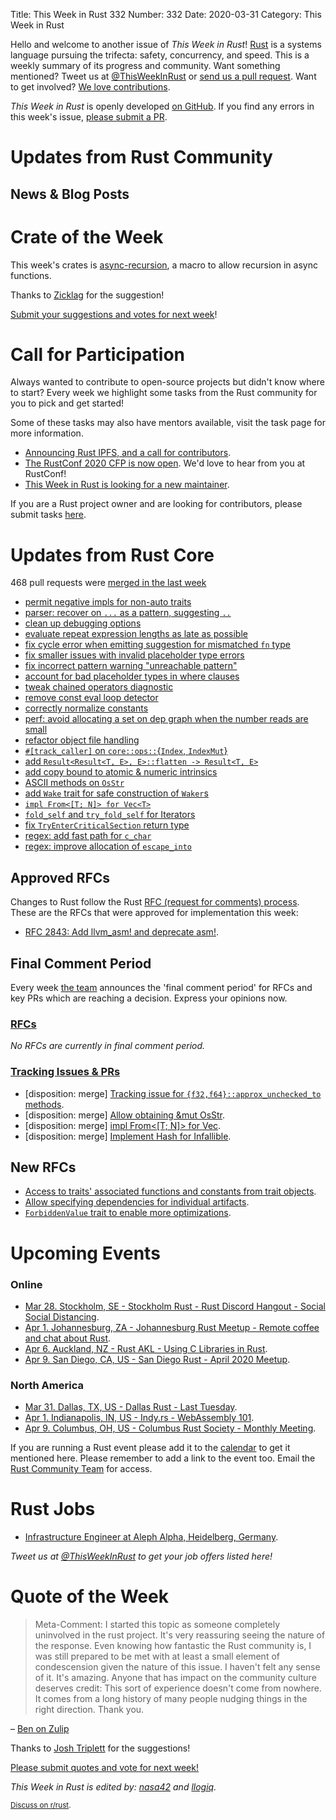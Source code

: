 Title: This Week in Rust 332
Number: 332
Date: 2020-03-31
Category: This Week in Rust

Hello and welcome to another issue of *This Week in Rust*!
[Rust](http://rust-lang.org) is a systems language pursuing the trifecta: safety, concurrency, and speed.
This is a weekly summary of its progress and community.
Want something mentioned? Tweet us at [@ThisWeekInRust](https://twitter.com/ThisWeekInRust) or [send us a pull request](https://github.com/cmr/this-week-in-rust).
Want to get involved? [We love contributions](https://github.com/rust-lang/rust/blob/master/CONTRIBUTING.md).

*This Week in Rust* is openly developed [on GitHub](https://github.com/cmr/this-week-in-rust).
If you find any errors in this week's issue, [please submit a PR](https://github.com/cmr/this-week-in-rust/pulls).

# Updates from Rust Community

## News & Blog Posts

# Crate of the Week

This week's crates is [async-recursion](https://github.com/dcchut/async-recursion), a macro to allow recursion in async functions.

Thanks to [Zicklag](https://users.rust-lang.org/t/crate-of-the-week/2704/744) for the suggestion!

[Submit your suggestions and votes for next week][submit_crate]!

[submit_crate]: https://users.rust-lang.org/t/crate-of-the-week/2704

# Call for Participation

Always wanted to contribute to open-source projects but didn't know where to start?
Every week we highlight some tasks from the Rust community for you to pick and get started!

Some of these tasks may also have mentors available, visit the task page for more information.

* [Announcing Rust IPFS, and a call for contributors](https://blog.ipfs.io/2020-03-18-announcing-rust-ipfs/).
* [The RustConf 2020 CFP is now open](https://cfp.rustconf.com/events/rustconf-2020). We'd love to hear from you at RustConf!
* [This Week in Rust is looking for a new maintainer](https://blog.rust-lang.org/inside-rust/2020/03/13/twir-new-lead.html).

If you are a Rust project owner and are looking for contributors, please submit tasks [here][guidelines].

[guidelines]: https://users.rust-lang.org/t/twir-call-for-participation/4821

# Updates from Rust Core

468 pull requests were [merged in the last week][merged]

[merged]: https://github.com/search?q=is%3Apr+org%3Arust-lang+is%3Amerged+merged%3A2020-03-23..2020-03-30

* [permit negative impls for non-auto traits](https://github.com/rust-lang/rust/pull/68004)
* [parser: recover on `...` as a pattern, suggesting `..`](https://github.com/rust-lang/rust/pull/70417)
* [clean up debugging options](https://github.com/rust-lang/rust/pull/70297)
* [evaluate repeat expression lengths as late as possible](https://github.com/rust-lang/rust/pull/69981)
* [fix cycle error when emitting suggestion for mismatched `fn` type](https://github.com/rust-lang/rust/pull/69936)
* [fix smaller issues with invalid placeholder type errors](https://github.com/rust-lang/rust/pull/70369)
* [fix incorrect pattern warning "unreachable pattern"](https://github.com/rust-lang/rust/pull/70413)
* [account for bad placeholder types in where clauses](https://github.com/rust-lang/rust/pull/70294)
* [tweak chained operators diagnostic](https://github.com/rust-lang/rust/pull/69878)
* [remove const eval loop detector](https://github.com/rust-lang/rust/pull/70087)
* [correctly normalize constants](https://github.com/rust-lang/rust/pull/70319)
* [perf: avoid allocating a set on dep graph when the number reads are small](https://github.com/rust-lang/rust/pull/69778)
* [refactor object file handling](https://github.com/rust-lang/rust/pull/70384)
* [`#[track_caller]` on `core::ops::`{`Index`, `IndexMut`}](https://github.com/rust-lang/rust/pull/70234)
* [add `Result<Result<T, E>, E>::flatten -> Result<T, E>`](https://github.com/rust-lang/rust/pull/70140)
* [add copy bound to atomic & numeric intrinsics](https://github.com/rust-lang/rust/pull/70101)
* [ASCII methods on `OsStr`](https://github.com/rust-lang/rust/pull/69937)
* [add `Wake` trait for safe construction of `Waker`s](https://github.com/rust-lang/rust/pull/68700)
* [`impl From<[T; N]> for Vec<T>`](https://github.com/rust-lang/rust/pull/68692)
* [`fold_self` and `try_fold_self` for Iterators](https://github.com/rust-lang/rust/pull/65222)
* [fix `TryEnterCriticalSection` return type](https://github.com/rust-lang/rust/pull/70510)
* [regex: add fast path for `c_char`](https://github.com/rust-lang/regex/pull/658)
* [regex: improve allocation of `escape_into`](https://github.com/rust-lang/regex/pull/655)

## Approved RFCs

Changes to Rust follow the Rust [RFC (request for comments) process](https://github.com/rust-lang/rfcs#rust-rfcs). These
are the RFCs that were approved for implementation this week:

* [RFC 2843: Add llvm_asm! and deprecate asm!](https://github.com/rust-lang/rfcs/pull/2843).

## Final Comment Period

Every week [the team](https://www.rust-lang.org/team.html) announces the
'final comment period' for RFCs and key PRs which are reaching a
decision. Express your opinions now.

### [RFCs](https://github.com/rust-lang/rfcs/labels/final-comment-period)

*No RFCs are currently in final comment period.*

### [Tracking Issues & PRs](https://github.com/rust-lang/rust/labels/final-comment-period)

* [disposition: merge] [Tracking issue for `{f32,f64}::approx_unchecked_to` methods](https://github.com/rust-lang/rust/issues/67058).
* [disposition: merge] [Allow obtaining &mut OsStr](https://github.com/rust-lang/rust/pull/70048).
* [disposition: merge] [impl From<[T; N]> for Vec<T>](https://github.com/rust-lang/rust/pull/68692).
* [disposition: merge] [Implement Hash for Infallible](https://github.com/rust-lang/rust/pull/70281).

## New RFCs

* [Access to traits' associated functions and constants from trait objects](https://github.com/rust-lang/rfcs/pull/2886).
* [Allow specifying dependencies for individual artifacts](https://github.com/rust-lang/rfcs/pull/2887).
* [`ForbiddenValue` trait to enable more optimizations](https://github.com/rust-lang/rfcs/pull/2888).

# Upcoming Events

### Online

* [Mar 28. Stockholm, SE - Stockholm Rust - Rust Discord Hangout - Social Social Distancing](https://www.meetup.com/Stockholm-Rust/events/269572409/).
* [Apr  1. Johannesburg, ZA - Johannesburg Rust Meetup - Remote coffee and chat about Rust](https://www.meetup.com/Johannesburg-Rust-Meetup/events/269648606/).
* [Apr  6. Auckland, NZ - Rust AKL - Using C Libraries in Rust](https://www.meetup.com/rust-akl/events/266876539/).
* [Apr  9. San Diego, CA, US - San Diego Rust - April 2020 Meetup](https://www.meetup.com/San-Diego-Rust/events/269639205/).

### North America

* [Mar 31. Dallas, TX, US - Dallas Rust - Last Tuesday](https://www.meetup.com/Dallas-Rust/events/zfgwzmybcfbpc/).
* [Apr  1. Indianapolis, IN, US - Indy.rs - WebAssembly 101](https://www.meetup.com/indyrs/events/dtqwprybcgbcb/).
* [Apr  9. Columbus, OH, US - Columbus Rust Society - Monthly Meeting](https://www.meetup.com/columbus-rs/events/dpkhgrybcgbmb/).

If you are running a Rust event please add it to the [calendar] to get
it mentioned here. Please remember to add a link to the event too.
Email the [Rust Community Team][community] for access.

[calendar]: https://www.google.com/calendar/embed?src=apd9vmbc22egenmtu5l6c5jbfc%40group.calendar.google.com
[community]: mailto:community-team@rust-lang.org

# Rust Jobs

* [Infrastructure Engineer at Aleph Alpha, Heidelberg, Germany](https://aleph-alpha.de/sw_engineer.html?language=de).

*Tweet us at [@ThisWeekInRust](https://twitter.com/ThisWeekInRust) to get your job offers listed here!*

# Quote of the Week

> Meta-Comment: I started this topic as someone completely uninvolved in the rust project. It's very reassuring seeing the nature of the response. Even knowing how fantastic the Rust community is, I was still prepared to be met with at least a small element of condescension given the nature of this issue. I haven't felt any sense of it. It's amazing. Anyone that has impact on the community culture deserves credit: This sort of experience doesn't come from nowhere. It comes from a long history of many people nudging things in the right direction.
> Thank you.

– [Ben on Zulip](https://rust-lang.zulipchat.com/#narrow/stream/122653-zulip/topic/new-user.20friction.20from.20stream.20naming.20conventions/near/191422121)

Thanks to [Josh Triplett](https://users.rust-lang.org/t/twir-quote-of-the-week/328/842) for the suggestions!

[Please submit quotes and vote for next week!](https://users.rust-lang.org/t/twir-quote-of-the-week/328)

*This Week in Rust is edited by: [nasa42](https://github.com/nasa42) and [llogiq](https://github.com/llogiq).*

<small>[Discuss on r/rust]().</small>
